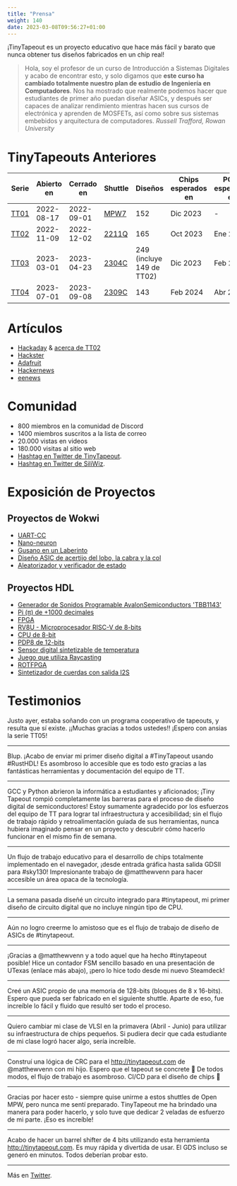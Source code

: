 ```yaml
---
title: "Prensa"
weight: 140
date: 2023-03-08T09:56:27+01:00
---
```


¡TinyTapeout es un proyecto educativo que hace más fácil y barato que nunca obtener tus diseños fabricados en un chip real!

> Hola, soy el profesor de un curso de Introducción a Sistemas Digitales y acabo de encontrar esto, y solo digamos que **este curso ha cambiado totalmente nuestro plan de estudio de Ingeniería en Computadores**. Nos ha mostrado que realmente podemos hacer que estudiantes de primer año puedan diseñar ASICs, y después ser capaces de analizar rendimiento mientras hacen sus cursos de electrónica y aprenden de MOSFETs, así como sobre sus sistemas embebidos y arquitectura de computadores. *Russell Trafford, Rowan University*

# TinyTapeouts Anteriores

| Serie  | Abierto en    | Cerrado en     | Shuttle | Diseños | Chips esperados en | PCBs esperados en |
|--------|---------------|----------------|---------|---------|--------------------|-------------------|
| [TT01](/runs/tt01) | 2022-08-17 | 2022-09-01 | [MPW7](https://efabless.com/shuttle-status)    | 152     | Dic 2023 | - |
| [TT02](/runs/tt02) | 2022-11-09 | 2022-12-02 | [2211Q](https://efabless.com/shuttle-status)   | 165     | Oct 2023 | Ene 2024 |
| [TT03](/runs/tt03) | 2023-03-01 | 2023-04-23 | [2304C](https://efabless.com/shuttle-status)   | 249 (incluye 149 de TT02) | Dic 2023 | Feb 2024 |
| [TT04](/runs/tt04) | 2023-07-01 | 2023-09-08 | [2309C](https://efabless.com/shuttle-status)   | 143     | Feb 2024 | Abr 2024 |

# Artículos

* [Hackaday](https://hackaday.com/2023/03/05/tiny-tapeout-3-get-your-own-chip-deign-to-a-fab/) & [acerca de TT02](https://hackaday.com/2022/10/23/design-your-own-chip-with-tinytapeout/)
* [Hackster](https://www.hackster.io/news/matthew-venn-launches-tiny-tapeout-3-to-take-you-from-idea-to-chip-design-in-minutes-00e00946e10a)
* [Adafruit](https://blog.adafruit.com/2022/08/31/tinytapeout-making-it-easier-to-get-a-chip-design-manufactured-tinytapeout-matthewvenn/)
* [Hackernews](https://news.ycombinator.com/item?id=32617620)
* [eenews](https://www.eenewseurope.com/en/tinytapeout-boost-for-open-source-silicon-chip-design/)

# Comunidad

* 800 miembros en la comunidad de Discord
* 1400 miembros suscritos a la lista de correo
* 20.000 vistas en videos
* 180.000 visitas al sitio web
* [Hashtag en Twitter de TinyTapeout](https://twitter.com/search?q=tinytapeout).
* [Hashtag en Twitter de SiliWiz](https://twitter.com/search?q=siliwiz).

# Exposición de Proyectos

## Proyectos de Wokwi

* [UART-CC](/runs/tt02/057)
* [Nano-neuron](/runs/tt02/066)
* [Gusano en un Laberinto](/runs/tt02/084)
* [Diseño ASIC de acertijo del lobo, la cabra y la col](/runs/tt02/111)
* [Aleatorizador y verificador de estado](/runs/tt04/288)

## Proyectos HDL

* [Generador de Sonidos Programable AvalonSemiconductors 'TBB1143'](/runs/tt02/024/)
* [Pi (π) de +1000 decimales](/runs/tt02/036)
* [FPGA](/runs/tt02/090)
* [RV8U - Microprocesador RISC-V de 8-bits](/runs/tt02/107)
* [CPU de 8-bit](/runs/tt02/085/)
* [PDP8 de 12-bits](/runs/tt03/019)
* [Sensor digital sintetizable de temperatura](/runs/tt03/047/)
* [Juego que utiliza Raycasting](/runs/tt04/033)
* [ROTFPGA](/runs/tt04/197)
* [Sintetizador de cuerdas con salida I2S](/runs/tt04/052)

# Testimonios

Justo ayer, estaba soñando con un programa cooperativo de tapeouts, y resulta que sí existe. ¡¡Muchas gracias a todos ustedes!! ¡Espero con ansias la serie TT05!

----

Blup. ¡Acabo de enviar mi primer diseño digital a #TinyTapeout usando #RustHDL! Es asombroso lo accesible que es todo esto gracias a las fantásticas herramientas y documentación del equipo de TT.

----

GCC y Python abrieron la informática a estudiantes y aficionados; ¡Tiny Tapeout rompió completamente las barreras para el proceso de diseño digital de semiconductores! Estoy sumamente agradecido por los esfuerzos del equipo de TT para lograr tal infraestructura y accesibilidad; sin el flujo de trabajo rápido y retroalimentación guiada de sus herramientas, nunca hubiera imaginado pensar en un proyecto y descubrir cómo hacerlo funcionar en el mismo fin de semana.

----

Un flujo de trabajo educativo para el desarrollo de chips totalmente implementado en el navegador, ¡desde entrada gráfica hasta salida GDSII para #sky130! Impresionante trabajo de @matthewvenn para hacer accesible un área opaca de la tecnología.

---
La semana pasada diseñé un circuito integrado para #tinytapeout, mi primer diseño de circuito digital que no incluye ningún tipo de CPU.

---
Aún no logro creerme lo amistoso que es el flujo de trabajo de diseño de ASICs de #tinytapeout.

---
¡Gracias a @matthewvenn y a todo aquel que ha hecho #tinytapeout posible! Hice un contador FSM sencillo basado en una presentación de UTexas (enlace más abajo), ¡pero lo hice todo desde mi nuevo Steamdeck!

---
Creé un ASIC propio de una memoria de 128-bits (bloques de 8 x 16-bits). Espero que pueda ser fabricado en el siguiente shuttle.
Aparte de eso, fue increíble lo fácil y fluido que resultó ser todo el proceso.

---

Quiero cambiar mi clase de VLSI en la primavera (Abril - Junio) para utilizar su infraestructura de chips pequeños. Si pudiera decir que cada estudiante de mi clase logró hacer algo, sería increíble.

---
Construí una lógica de CRC para el http://tinytapeout.com de @matthewvenn con mi hijo. Espero que el tapeout se concrete 🥰 De todos modos, el flujo de trabajo es asombroso. CI/CD para el diseño de chips 🤯

---
Gracias por hacer esto - siempre quise unirme a estos shuttles de Open MPW, pero nunca me sentí preparado. TinyTapeout me ha brindado una manera para poder hacerlo, y solo tuve que dedicar 2 veladas de esfuerzo de mi parte. ¡Eso es increíble!

---
Acabo de hacer un barrel shifter de 4 bits utilizando esta herramienta http://tinytapeout.com. Es muy rápida y divertida de usar. El GDS incluso se generó en minutos. Todos deberían probar esto.

---

Más en [Twitter](https://twitter.com/search?q=tinytapeout).